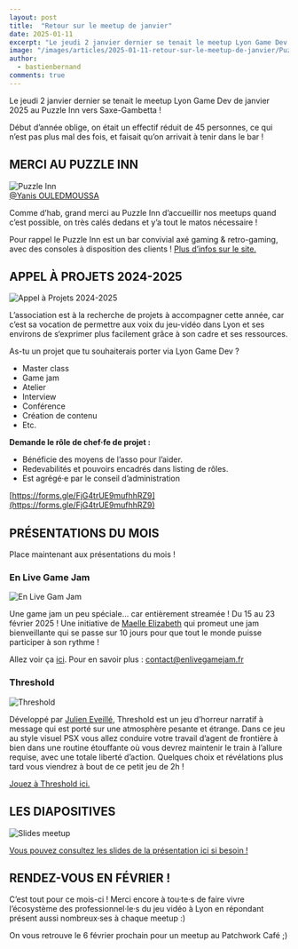 ```yaml
---
layout: post
title:  "Retour sur le meetup de janvier"
date: 2025-01-11
excerpt: "Le jeudi 2 janvier dernier se tenait le meetup Lyon Game Dev de janvier 2025 au Puzzle Inn vers Saxe-Gambetta ! Début d’année oblige..."
image: "/images/articles/2025-01-11-retour-sur-le-meetup-de-janvier/PuzzleInn.jpg"
author: 
  - bastienbernand
comments: true
---
```

Le jeudi 2 janvier dernier se tenait le meetup Lyon Game Dev de janvier 2025 au Puzzle Inn vers Saxe-Gambetta !

Début d’année oblige, on était un effectif réduit de 45 personnes, ce qui n’est pas plus mal des fois, et faisait qu’on arrivait à tenir dans le bar !


## MERCI AU PUZZLE INN

<div class="box alt">
    <div class="row 50% uniform">
	<div class="6u">
        <span class="image fit">
            <img src="{{ "/images/articles/2025-01-11-retour-sur-le-meetup-de-janvier/PuzzleInn.jpg" | absolute_url }}" alt="Puzzle Inn" />
        </span>
        <figcaption><a href="https://www.linkedin.com/in/yanis-ouled-moussa/">@Yanis OULEDMOUSSA</a></figcaption>
    </div>
    </div>
</div>

Comme d’hab, grand merci au Puzzle Inn d’accueillir nos meetups quand c’est possible, on très calés dedans et y’a tout le matos nécessaire !

Pour rappel le Puzzle Inn est un bar convivial axé gaming & retro-gaming, avec des consoles à disposition des clients ! [Plus d’infos sur le site.](https://www.puzzleinn.fr/)

## APPEL À PROJETS 2024-2025

<div class="box alt">
    <div class="row 50% uniform">
	<div class="6u">
        <span class="image fit">
            <img src="{{ "/images/articles/20241223-retour-sur-le-meetup-de-decembre/AppelAProjets.png" | absolute_url }}" alt="Appel à Projets 2024-2025" />
        </span>
    </div>
    </div>
</div>

L’association est à la recherche de projets à accompagner cette année, car c’est sa vocation de permettre aux voix du jeu-vidéo dans Lyon et ses environs de s‘exprimer plus facilement grâce à son cadre et ses ressources.

As-tu un projet que tu souhaiterais porter via Lyon Game Dev ?
- Master class 
- Game jam
- Atelier
- Interview
- Conférence
- Création de contenu
- Etc.

**Demande le rôle de chef·fe de projet :**
- Bénéficie des moyens de l’asso pour l’aider.
- Redevabilités et pouvoirs encadrés dans listing de rôles.
- Est agrégé·e par le conseil d’administration

[https://forms.gle/FjG4trUE9mufhhRZ9](https://forms.gle/FjG4trUE9mufhhRZ9)


## PRÉSENTATIONS DU MOIS

Place maintenant aux présentations du mois !

### En Live Game Jam

<div class="box alt">
    <div class="row 50% uniform">
	<div class="6u">
        <span class="image fit">
            <img src="{{ "/images/articles/2025-01-11-retour-sur-le-meetup-de-janvier/EnLiveGameJam.png" | absolute_url }}" alt="En Live Gam Jam" />
        </span>
    </div>
    </div>
</div>

Une game jam un peu spéciale… car entièrement streamée ! Du 15 au 23 février 2025 !
Une initiative de [Maelle Elizabeth](https://www.twitch.tv/seaconcomber) qui promeut une jam bienveillante qui se passe sur 10 jours pour que tout le monde puisse participer à son rythme !

Allez voir ça [ici](https://www.enlivegamejam.fr/). 
Pour en savoir plus : contact@enlivegamejam.fr

### Threshold

<div class="box alt">
    <div class="row 50% uniform">
	<div class="6u">
        <span class="image fit">
            <img src="{{ "/images/articles/2025-01-11-retour-sur-le-meetup-de-janvier/Threshold.png" | absolute_url }}" alt="Threshold" />
        </span>
    </div>
    </div>
</div>

Développé par [Julien Eveillé](https://www.linkedin.com/in/julieneveille/), Threshold est un jeu d’horreur narratif à message qui est porté sur une atmosphère pesante et étrange. 
Dans ce jeu au style visuel PSX vous allez conduire votre travail d’agent de frontière à bien dans une routine étouffante où vous devrez maintenir le train à l’allure requise, avec une totale liberté d’action.
Quelques choix et révélations plus tard vous viendrez à bout de ce petit jeu de 2h !

[Jouez à Threshold ici.](https://store.steampowered.com/app/2580020/THRESHOLD/)


## LES DIAPOSITIVES

<div class="box alt">
    <div class="row 50% uniform">
	<div class="6u">
        <span class="image fit">
            <img src="{{ "/images/articles/2025-01-11-retour-sur-le-meetup-de-janvier/Présentation.png" | absolute_url }}" alt="Slides meetup" />
        </span>
    </div>
    </div>
</div>

[Vous pouvez consultez les slides de la présentation ici si besoin !](https://docs.google.com/presentation/d/1n073ew7wBTzmPx8CrS4qBwk8ALKAS50LGE2bU7gujkA/edit?usp=sharing)


## RENDEZ-VOUS EN FÉVRIER  !

C’est tout pour ce mois-ci ! 
Merci encore à tou·te·s de faire vivre l’écosystème des professionnel·le·s du jeu vidéo à Lyon en répondant présent aussi nombreux·ses à chaque meetup :)

On vous retrouve le 6 février prochain pour un meetup au Patchwork Café ;)
